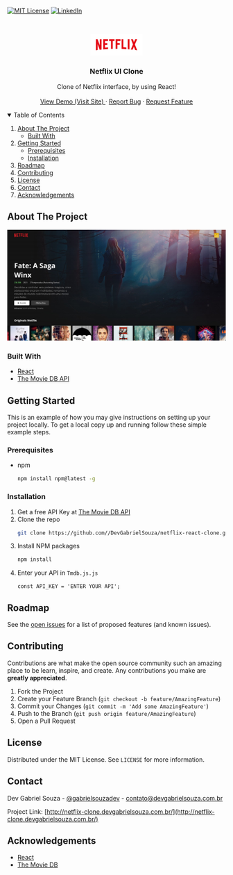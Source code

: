 


<!-- PROJECT SHIELDS -->
[![MIT License][license-shield]][license-url]
[![LinkedIn][linkedin-shield]][linkedin-url]



<!-- PROJECT LOGO -->
<br />
<p align="center">
  <a href="https://github.com/DevGabrielSouza/netflix-react-clone/">
    <img src="public/logo.png" alt="Logo" width="120">
  </a>

  <h3 align="center">Netflix UI Clone</h3>

  <p align="center">
    Clone of Netflix interface, by using React!
    <br />
    <br />
    <a href="http://netflix-clone.devgabrielsouza.com.br/" target="_blank">View Demo (Visit Site) </a>
    ·
    <a href="https://github.com/DevGabrielSouza/netflix-react-clone/issues">Report Bug</a>
    ·
    <a href="https://github.com/DevGabrielSouza/netflix-react-clone/issues">Request Feature</a>
  </p>
</p>



<!-- TABLE OF CONTENTS -->
<details open="open">
  <summary>Table of Contents</summary>
  <ol>
    <li>
      <a href="#about-the-project">About The Project</a>
      <ul>
        <li><a href="#built-with">Built With</a></li>
      </ul>
    </li>
    <li>
      <a href="#getting-started">Getting Started</a>
      <ul>
        <li><a href="#prerequisites">Prerequisites</a></li>
        <li><a href="#installation">Installation</a></li>
      </ul>
    </li>
    <li><a href="#roadmap">Roadmap</a></li>
    <li><a href="#contributing">Contributing</a></li>
    <li><a href="#license">License</a></li>
    <li><a href="#contact">Contact</a></li>
    <li><a href="#acknowledgements">Acknowledgements</a></li>
  </ol>
</details>



<!-- ABOUT THE PROJECT -->
## About The Project

![product-screenshot](public/screenshot.jpg)

### Built With
* [React](https://pt-br.reactjs.org/)
* [The Movie DB API](https://developers.themoviedb.org/3)



<!-- GETTING STARTED -->
## Getting Started

This is an example of how you may give instructions on setting up your project locally.
To get a local copy up and running follow these simple example steps.

### Prerequisites

* npm
  ```sh
  npm install npm@latest -g
  ```

### Installation

1. Get a free API Key at [The Movie DB API](https://developers.themoviedb.org/3)
2. Clone the repo
   ```sh
   git clone https://github.com//DevGabrielSouza/netflix-react-clone.git
   ```
3. Install NPM packages
   ```sh
   npm install
   ```
4. Enter your API in `Tmdb.js.js`
   ```JS
   const API_KEY = 'ENTER YOUR API';
   ```



<!-- ROADMAP -->
## Roadmap

See the [open issues](https://github.com/DevGabrielSouza/netflix-react-clone/issues) for a list of proposed features (and known issues).



<!-- CONTRIBUTING -->
## Contributing

Contributions are what make the open source community such an amazing place to be learn, inspire, and create. Any contributions you make are **greatly appreciated**.

1. Fork the Project
2. Create your Feature Branch (`git checkout -b feature/AmazingFeature`)
3. Commit your Changes (`git commit -m 'Add some AmazingFeature'`)
4. Push to the Branch (`git push origin feature/AmazingFeature`)
5. Open a Pull Request



<!-- LICENSE -->
## License

Distributed under the MIT License. See `LICENSE` for more information.



<!-- CONTACT -->
## Contact

Dev Gabriel Souza - [@gabrielsouzadev](https://twitter.com/gabrielsouzadev) - contato@devgabrielsouza.com.br

Project Link: [http://netflix-clone.devgabrielsouza.com.br/](http://netflix-clone.devgabrielsouza.com.br/)



<!-- ACKNOWLEDGEMENTS -->
## Acknowledgements
* [React](https://pt-br.reactjs.org)
* [The Movie DB](https://developers.themoviedb.org/3)


<!-- MARKDOWN LINKS & IMAGES -->
<!-- https://www.markdownguide.org/basic-syntax/#reference-style-links -->
[contributors-shield]: https://img.shields.io/github/contributors/othneildrew/Best-README-Template.svg?style=for-the-badge
[contributors-url]: https://github.com/DevGabrielSouza/netflix-react-clone/graphs/contributors
[forks-shield]: https://img.shields.io/github/forks/othneildrew/Best-README-Template.svg?style=for-the-badge
[forks-url]: https://github.com/DevGabrielSouza/netflix-react-clone/network/members
[stars-shield]: https://img.shields.io/github/stars/othneildrew/Best-README-Template.svg?style=for-the-badge
[stars-url]: https://github.com/DevGabrielSouza/netflix-react-clone/stargazers
[issues-shield]: https://img.shields.io/github/issues/othneildrew/Best-README-Template.svg?style=for-the-badge
[issues-url]: https://github.com/DevGabrielSouza/netflix-react-clone/issues
[license-shield]: https://img.shields.io/github/license/othneildrew/Best-README-Template.svg?style=for-the-badge
[license-url]: htthttps://github.com/DevGabrielSouza/netflix-react-clone/blob/master/LICENSE.txt
[linkedin-shield]: https://img.shields.io/badge/-LinkedIn-black.svg?style=for-the-badge&logo=linkedin&colorB=555
[linkedin-url]: https://www.linkedin.com/in/devgabrielsouza/
[product-screenshot]: public/screenshot.jpg

